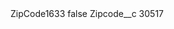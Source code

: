 <?xml version="1.0" encoding="UTF-8"?>
<CustomMetadata xmlns="http://soap.sforce.com/2006/04/metadata" xmlns:xsi="http://www.w3.org/2001/XMLSchema-instance" xmlns:xsd="http://www.w3.org/2001/XMLSchema">
    <label>ZipCode1633</label>
    <protected>false</protected>
    <values>
        <field>Zipcode__c</field>
        <value xsi:type="xsd:string">30517</value>
    </values>
</CustomMetadata>
